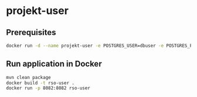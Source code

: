 # projekt-user
## Prerequisites

```bash
docker run -d --name projekt-user -e POSTGRES_USER=dbuser -e POSTGRES_PASSWORD=postgres -e POSTGRES_DB=users -p 32769:5432 postgres:latest
```

## Run application in Docker

```bash
mvn clean package
docker build -t rso-user .
docker run -p 8082:8082 rso-user
```